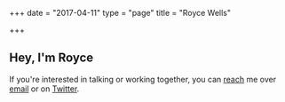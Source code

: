 
+++
date = "2017-04-11"
type = "page"
title = "Royce Wells"

+++

## Hey, I'm Royce



If you're interested in talking or working together, you can [reach](/contact) me over [email](mailto:wells.royce@gmail.com) or on [Twitter](https://twitter.com/thatroyce).

